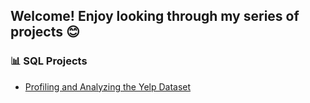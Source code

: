 ## Welcome! Enjoy looking through my series of projects :blush:

### 📊 SQL Projects
-  [Profiling and Analyzing the Yelp Dataset](https://github.com/audreysung/SQL-Projects/tree/main/SQL%20for%20Data%20Science)
